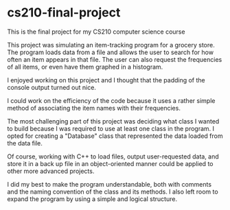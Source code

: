 # cs210-final-project
This is the final project for my CS210 computer science course

This project was simulating an item-tracking program for a grocery store. The program loads data from a file and allows the user to search for how often an item appears in that file. The user can also request the frequencies of all items, or even have them graphed in a histogram.

I enjoyed working on this project and I thought that the padding of the console output turned out nice.

I could work on the efficiency of the code because it uses a rather simple method of associating the item names with their frequencies.

The most challenging part of this project was deciding what class I wanted to build because I was required to use at least one class in the program. I opted for creating a "Database" class that represented the data loaded from the data file.

Of course, working with C++ to load files, output user-requested data, and store it in a back up file in an object-oriented manner could be applied to other more advanced projects.

I did my best to make the program understandable, both with comments and the naming convention of the class and its methods. I also left room to expand the program by using a simple and logical structure.
